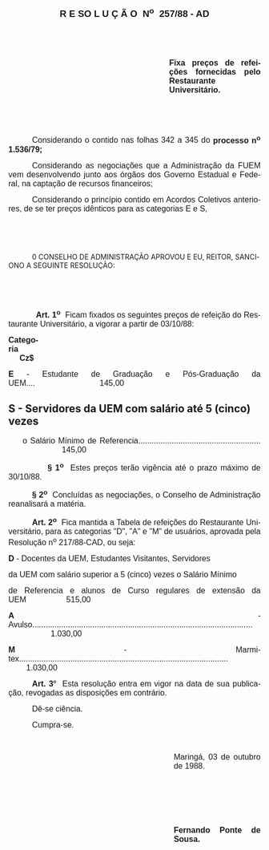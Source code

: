 <body lang=PT-BR style='tab-interval:35.4pt'>

<div class=Section1>

<p class=MsoNormal align=center style='text-align:center'><b style='mso-bidi-font-weight:
normal'><span style='font-size:14.0pt;mso-bidi-font-size:10.0pt;font-family:
Arial'>R E SO L U Ç Ã O<span style="mso-spacerun: yes">  </span>N<sup>o</sup><span
style="mso-spacerun: yes">  </span>257/88 - AD<o:p></o:p></span></b></p>

<p class=MsoNormal style='text-align:justify'><span style='font-size:12.0pt;
mso-bidi-font-size:10.0pt;font-family:Arial'><![if !supportEmptyParas]>&nbsp;<![endif]><o:p></o:p></span></p>

<p class=MsoNormal style='text-align:justify'><span style='font-size:12.0pt;
mso-bidi-font-size:10.0pt;font-family:Arial'><![if !supportEmptyParas]>&nbsp;<![endif]><o:p></o:p></span></p>

<p class=MsoNormal style='margin-left:241.0pt;text-align:justify'><b><span
style='font-size:12.0pt;mso-bidi-font-size:10.0pt;font-family:Arial'>Fixa
preços de refeições fornecidas pelo Restaurante Universitário.<o:p></o:p></span></b></p>

<p class=MsoNormal style='text-align:justify'><span style='font-size:12.0pt;
mso-bidi-font-size:10.0pt;font-family:Arial'><![if !supportEmptyParas]>&nbsp;<![endif]><o:p></o:p></span></p>

<p class=MsoNormal style='text-align:justify'><span style='font-size:12.0pt;
mso-bidi-font-size:10.0pt;font-family:Arial'><![if !supportEmptyParas]>&nbsp;<![endif]><o:p></o:p></span></p>

<p class=MsoNormal style='text-align:justify;text-indent:35.4pt'><span
style='font-size:12.0pt;mso-bidi-font-size:10.0pt;font-family:Arial'>Considerando
o contido nas folhas 342 a 345 do <b>processo n<sup>o</sup> 1.536/79;</b><o:p></o:p></span></p>

<p class=MsoNormal style='text-align:justify;text-indent:35.4pt'><span
style='font-size:12.0pt;mso-bidi-font-size:10.0pt;font-family:Arial'>Considerando
as negociações que a Administração da FUEM vem desenvolvendo junto aos órgãos
dos Governo Estadual e Federal, na captação de recursos financeiros;<o:p></o:p></span></p>

<p class=MsoNormal style='text-align:justify;text-indent:35.4pt'><span
style='font-size:12.0pt;mso-bidi-font-size:10.0pt;font-family:Arial'>Considerando
o princípio contido em Acordos Coletivos anteriores, de se ter preços idênticos
para as categorias E e S,<o:p></o:p></span></p>

<p class=MsoNormal style='text-align:justify;tab-stops:365.4pt'><span
style='font-size:12.0pt;mso-bidi-font-size:10.0pt;font-family:Arial'><![if !supportEmptyParas]>&nbsp;<![endif]><o:p></o:p></span></p>

<p class=MsoNormal style='text-align:justify;tab-stops:365.4pt'><span
style='font-size:12.0pt;mso-bidi-font-size:10.0pt;font-family:Arial'><![if !supportEmptyParas]>&nbsp;<![endif]><o:p></o:p></span></p>

<p class=MsoBodyText><span style='mso-tab-count:1'>            </span>0
CONSELHO DE ADMINISTRAÇÃO APROVOU E EU, REITOR, SANCIONO A SEGUINTE RESOLUÇÃO:</p>

<p class=MsoNormal style='text-align:justify'><span style='font-size:12.0pt;
mso-bidi-font-size:10.0pt;font-family:Arial'><![if !supportEmptyParas]>&nbsp;<![endif]><o:p></o:p></span></p>

<p class=MsoNormal style='text-align:justify;tab-stops:318.6pt'><span
style='font-size:12.0pt;mso-bidi-font-size:10.0pt;font-family:Arial'><![if !supportEmptyParas]>&nbsp;<![endif]><o:p></o:p></span></p>

<p class=MsoNormal style='text-align:justify;tab-stops:35.45pt 318.6pt'><span
style='font-size:12.0pt;mso-bidi-font-size:10.0pt;font-family:Arial'><span
style='mso-tab-count:1'>            </span><b>Art. 1<sup>o</sup></b><span
style="mso-spacerun: yes">  </span>Ficam fixados os seguintes preços de
refeição do Restaurante Universitário, a vigorar a partir de 03/10/88:<o:p></o:p></span></p>

<p class=MsoNormal style='text-align:justify;tab-stops:35.45pt 318.6pt'><b
style='mso-bidi-font-weight:normal'><span style='font-size:12.0pt;mso-bidi-font-size:
10.0pt;font-family:Arial'>Categoria<span style='mso-tab-count:3'>                                                                                                               </span><span
style="mso-spacerun: yes">  </span>Cz$<o:p></o:p></span></b></p>

<p class=MsoNormal style='text-align:justify;tab-stops:311.4pt'><b><span
style='font-size:12.0pt;mso-bidi-font-size:10.0pt;font-family:Arial'>E</span></b><span
style='font-size:12.0pt;mso-bidi-font-size:10.0pt;font-family:Arial'> -
Estudante de Graduação e Pós-Graduação da UEM....<span style='mso-tab-count:
4'>                             </span>145,00<o:p></o:p></span></p>

<h2 style='margin-left:0cm'><b>S</b> - Servidores da UEM com salário até 5
(cinco) vezes</h2>

<p class=MsoNormal style='text-align:justify;text-indent:21.3pt;tab-stops:dotted 307.8pt'><span
style='font-size:12.0pt;mso-bidi-font-size:10.0pt;font-family:Arial'>o Salário
Mínimo de Referencia<span style='mso-tab-count:2 dotted'>....................................................... </span><span
style='mso-tab-count:2'>                        </span>145,00<o:p></o:p></span></p>

<p class=MsoNormal style='text-align:justify;tab-stops:35.45pt 401.4pt'><span
style='font-size:12.0pt;mso-bidi-font-size:10.0pt;font-family:Arial'><span
style='mso-tab-count:1'>            </span><b>§ 1<sup>o</sup></b><span
style="mso-spacerun: yes">  </span>Estes preços terão vigência até o prazo
máximo de 30/10/88.<o:p></o:p></span></p>

<p class=MsoNormal style='text-align:justify;text-indent:35.4pt'><b><span
style='font-size:12.0pt;mso-bidi-font-size:10.0pt;font-family:Arial'>§ 2<sup>o</sup></span></b><span
style='font-size:12.0pt;mso-bidi-font-size:10.0pt;font-family:Arial'><span
style="mso-spacerun: yes">  </span>Concluídas as negociações, o Conselho de
Administração reanalisará a matéria.<o:p></o:p></span></p>

<p class=MsoNormal style='text-align:justify;text-indent:35.4pt'><b><span
style='font-size:12.0pt;mso-bidi-font-size:10.0pt;font-family:Arial'>Art. 2<sup>o</sup></span></b><span
style='font-size:12.0pt;mso-bidi-font-size:10.0pt;font-family:Arial'><span
style="mso-spacerun: yes">  </span>Fica mantida a Tabela de refeições do
Restaurante Universitário, para as categorias &quot;D&quot;, &quot;A&quot; e
&quot;M&quot; de usuários, aprovada pela Resolução n<sup>o</sup> 217/88-CAD, ou
seja:<o:p></o:p></span></p>

<p class=MsoNormal style='text-align:justify;tab-stops:342.0pt'><b><span
style='font-size:12.0pt;mso-bidi-font-size:10.0pt;font-family:Arial'>D</span></b><span
style='font-size:12.0pt;mso-bidi-font-size:10.0pt;font-family:Arial'> -
Docentes da UEM, Estudantes Visitantes, Servidores<o:p></o:p></span></p>

<p class=MsoNormal style='text-align:justify;tab-stops:289.8pt'><span
style='font-size:12.0pt;mso-bidi-font-size:10.0pt;font-family:Arial'>da UEM com
salário superior a 5 (cinco) vezes o Salário Mínimo<o:p></o:p></span></p>

<p class=MsoNormal style='text-align:justify;tab-stops:289.8pt'><span
style='font-size:12.0pt;mso-bidi-font-size:10.0pt;font-family:Arial'>de Referencia
e alunos de Curso regulares de extensão da UEM<span style='mso-tab-count:2'>                  </span>515,00<o:p></o:p></span></p>

<p class=MsoNormal style='text-align:justify;tab-stops:dotted 318.6pt'><b><span
style='font-size:12.0pt;mso-bidi-font-size:10.0pt;font-family:Arial'>A</span></b><span
style='font-size:12.0pt;mso-bidi-font-size:10.0pt;font-family:Arial'> - Avulso<span
style='mso-tab-count:1 dotted'>................................................................................................... </span><span
style='mso-tab-count:1'>           </span><span style="mso-spacerun:
yes">        </span>1.030,00<o:p></o:p></span></p>

<p class=MsoNormal style='text-align:justify;tab-stops:dotted 318.6pt'><b><span
style='font-size:12.0pt;mso-bidi-font-size:10.0pt;font-family:Arial'>M</span></b><span
style='font-size:12.0pt;mso-bidi-font-size:10.0pt;font-family:Arial'> -
Marmitex<span style='mso-tab-count:1 dotted'>.............................................................................................. </span><span
style='mso-tab-count:1'>           </span><span style="mso-spacerun:
yes">        </span>1.030,00<o:p></o:p></span></p>

<p class=MsoNormal style='text-align:justify;text-indent:35.4pt'><b><span
style='font-size:12.0pt;mso-bidi-font-size:10.0pt;font-family:Arial'>Art. 3°</span></b><span
style='font-size:12.0pt;mso-bidi-font-size:10.0pt;font-family:Arial'><span
style="mso-spacerun: yes">  </span>Esta resolução entra em vigor na data de sua
publicação, revogadas as disposições em contrário.<o:p></o:p></span></p>

<p class=MsoNormal style='text-align:justify;text-indent:35.4pt'><span
style='font-size:12.0pt;mso-bidi-font-size:10.0pt;font-family:Arial'>Dê-se
ciência.<o:p></o:p></span></p>

<p class=MsoNormal style='text-align:justify;text-indent:35.4pt'><span
style='font-size:12.0pt;mso-bidi-font-size:10.0pt;font-family:Arial'>Cumpra-se.<o:p></o:p></span></p>

<p class=MsoNormal style='text-align:justify'><span style='font-size:12.0pt;
mso-bidi-font-size:10.0pt;font-family:Arial'><![if !supportEmptyParas]>&nbsp;<![endif]><o:p></o:p></span></p>

<p class=MsoNormal style='margin-left:247.8pt;text-align:justify'><span
style='font-size:12.0pt;mso-bidi-font-size:10.0pt;font-family:Arial'>Maringá,
03 de outubro de 1988.<o:p></o:p></span></p>

<p class=MsoNormal style='margin-left:247.8pt;text-align:justify'><span
style='font-size:12.0pt;mso-bidi-font-size:10.0pt;font-family:Arial'><![if !supportEmptyParas]>&nbsp;<![endif]><o:p></o:p></span></p>

<p class=MsoNormal style='margin-left:247.8pt;text-align:justify'><span
style='font-size:12.0pt;mso-bidi-font-size:10.0pt;font-family:Arial'><![if !supportEmptyParas]>&nbsp;<![endif]><o:p></o:p></span></p>

<p class=MsoNormal style='margin-left:247.8pt;text-align:justify'><span
style='font-size:12.0pt;mso-bidi-font-size:10.0pt;font-family:Arial'><![if !supportEmptyParas]>&nbsp;<![endif]><o:p></o:p></span></p>

<p class=MsoNormal style='margin-left:247.8pt;text-align:justify'><b><span
style='font-size:12.0pt;mso-bidi-font-size:10.0pt;font-family:Arial'>Fernando
Ponte de Sousa.<o:p></o:p></span></b></p>

</div>

</body>
